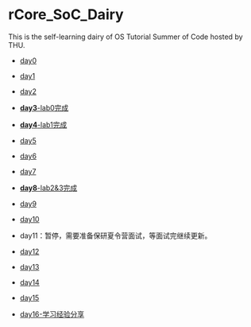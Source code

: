 # rCore_SoC_Dairy
This is the self-learning dairy of OS Tutorial Summer of Code hosted by THU.
- [day0](https://github.com/JohnWestonNull/rCore_SoC_Dairy/blob/master/entry/day0.md)
- [day1](https://github.com/JohnWestonNull/rCore_SoC_Dairy/blob/master/entry/day1.md)
- [day2](https://github.com/JohnWestonNull/rCore_SoC_Dairy/blob/master/entry/day2.md)
- [**day3**-lab0完成](https://github.com/JohnWestonNull/rCore_SoC_Dairy/blob/master/entry/day3.md)
- [**day4**-lab1完成](https://github.com/JohnWestonNull/rCore_SoC_Dairy/blob/master/entry/day4.md)

- [day5](https://github.com/JohnWestonNull/rCore_SoC_Dairy/blob/master/entry/day5.md)
- [day6](https://github.com/JohnWestonNull/rCore_SoC_Dairy/blob/master/entry/day6.md)
- [day7](https://github.com/JohnWestonNull/rCore_SoC_Dairy/blob/master/entry/day7.md)
- [**day8**-lab2&3完成](https://github.com/JohnWestonNull/rCore_SoC_Dairy/blob/master/entry/day8.md)

- [day9](https://github.com/JohnWestonNull/rCore_SoC_Dairy/blob/master/entry/day9.md)
- [day10](https://github.com/JohnWestonNull/rCore_SoC_Dairy/blob/master/entry/day10.md)

- day11：暂停，需要准备保研夏令营面试，等面试完继续更新。

- [day12](https://github.com/JohnWestonNull/rCore_SoC_Dairy/blob/master/entry/day12.md)
- [day13](https://github.com/JohnWestonNull/rCore_SoC_Dairy/blob/master/entry/day13.md)
- [day14](https://github.com/JohnWestonNull/rCore_SoC_Dairy/blob/master/entry/day14.md)
- [day15](https://github.com/JohnWestonNull/rCore_SoC_Dairy/blob/master/entry/day15.md)
- [day16-学习经验分享](https://github.com/JohnWestonNull/rCore_SoC_Dairy/blob/master/entry/day16.md)
